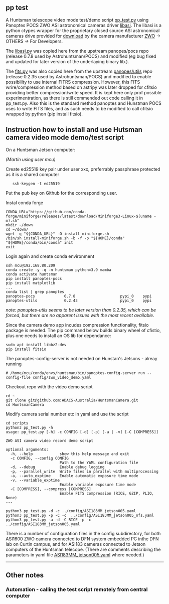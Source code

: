 ## pp test
A Huntsman telescope video mode test/demo script [pp_test.py](scripts/pp_test.py) using Panoptes POCS ZWO ASI astronomical cameras driver [libasi](https://github.com/panoptes/POCS/blob/develop/src/panoptes/pocs/camera/libasi.py).
The libasi is a python ctypes wrapper for the proprietary closed source ASI astronomical cameras drive provided for [download](https://dl.zwoastro.com/software?app=DeveloperCameraSdk&platform=windows86&region=Overseas) by the camera manufacturer [ZWO](https://www.zwoastro.com/software/) -> OTHERS -> For Developers.

The [libasi.py](scripts/libasi.py) was copied here from the upstream panopes/pocs repo (release 0.7.8 used by Astrohuntsman/POCS) and modified (eg bug fixed and updated for later version of the underlaying binary lib.).

The [fits.py](scripts/fits.py) was also copied here from the upstream [panopes/utils](https://github.com/panoptes/panoptes-utils/blob/develop/src/panoptes/utils/images/fits.py) repo (release 0.2.35 used by Astrohuntsman/POCS) and modified to enable possiblilty to use internal FITRS compression. However, this FITS wrire/compression method based on astripy was later dropped for cfitsio providing better compression/write speed. It is kept here only prof possible experimentration, as there is still commended out code calling it in pp_test.py. Also this is the standard method panoptes and Hunstman POCS uses to write FITS files, and as such needs to be modified to call cfitsio wrapped by python (pip install fitsio).

## Instruction how to install and use Hutsman camera video mode demo/test script

On a Huntsman Jetson computer: 

_(Martin using user mcu)_

Create ed25519 key pair under user xxx, preferrably passphrase protected as it is a shared computer 
```
   ssh-keygen -t ed25519
```
Put the pub key on Github for the corresponding user.


Instal conda forge
```
CONDA_URL="https://github.com/conda-forge/miniforge/releases/latest/download/Miniforge3-Linux-$(uname -m).sh"
mkdir ~/down
cd ~/down/
wget -q "${CONDA_URL}" -O install-miniforge.sh
/bin/sh install-miniforge.sh -b -f -p "${HOME}/conda"
"${HOME}/conda/bin/conda" init
exit
```
Login again and create conda environment

```
ssh mcu@192.168.80.209
conda create -y -q -n huntsman python=3.9 mamba
conda activate huntsman
pip install panoptes-pocs
pip install matplotlib
...
conda list | grep panoptes
panoptes-pocs             0.7.8                    pypi_0    pypi
panoptes-utils            0.2.43                   pypi_0    pypi
```
_note: panuptes-utils seems to be later version than 0.2.35, which can be forced, but there are no apparent issues with the most recent available._

Since the camera demo app incudes compression functionality, fitsio package is needed.
The pip command below builds binary wheel of cfistio, plus one needs to install an OS lib for dependance:
```
sudo apt install libbz2-dev
pip install fitsio
```

The panoptes-config-server is not needed on Hunstan's Jetsons - alreay running
```
# /home/mcu/conda/envs/huntsman/bin/panoptes-config-server run --config-file config/zwo_video_demo.yaml
```

Checkout repo with the video demo script
```
cd ~
git clone git@github.com:ADACS-Australia/HuntsmanCamera.git
cd HuntsmanCamera
```

Modify camera serial number etc in yaml and use the script
```
cd scripts
python3 pp_test.py -h
usage: pp_test.py [-h] -c CONFIG [-d] [-p] [-a | -v] [-C [COMPRESS]]

ZWO ASI camera video record demo script

optional arguments:
  -h, --help            show this help message and exit
  -c CONFIG, --config CONFIG
                        Path to the YAML configuration file
  -d, --debug           Enable debug logging
  -p, --parallel_write  Write files in parallel with multiprocessing
  -a, --auto_exptime    Enable automatic exposure time mode
  -v, --variable_exptime
                        Enable variable exposure time mode
  -C [COMPRESS], --compress [COMPRESS]
                        Enable FITS compression (RICE, GZIP, PLIO, None)
---

python3 pp_test.py -d -c ../config/ASI183MM_jetson005.yaml
python3 pp_test.py -p -C -c  ../config/ASI183MM_jetson005_nfs.yaml
python3 pp_test.py -a -d -C RICE -p -c ../config/ASI183MM_jetson005.yaml
```
There is a number of configuration files in the config subdirectory, for both 
ASI1600 ZWO camera connected to DFN system embedded PC inthe DFN lab on Curtin campus, and for ASI183 cameras 
connected to Jetson computers of the Huntsman telecope. 
(There are comments describing the parameters in yaml file [ASI183MM_jetson005.yaml](config/ASI183MM_jetson005.yaml) where needed.)

----

## Other notes

### Automation - calling the test script remotely from central computer




